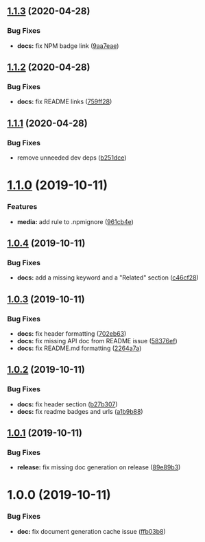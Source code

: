 ## [1.1.3](https://github.com/js-standards/duration/compare/v1.1.2...v1.1.3) (2020-04-28)


### Bug Fixes

* **docs:** fix NPM badge link ([9aa7eae](https://github.com/js-standards/duration/commit/9aa7eae870d6d2de3cc71339e9f2c8cf3331d0da))

## [1.1.2](https://github.com/js-standards/duration/compare/v1.1.1...v1.1.2) (2020-04-28)


### Bug Fixes

* **docs:** fix README links ([759ff28](https://github.com/js-standards/duration/commit/759ff28022665b2fbf2ddcab8ab0dfac8fd91565))

## [1.1.1](https://github.com/js-standards/duration/compare/v1.1.0...v1.1.1) (2020-04-28)


### Bug Fixes

* remove unneeded dev deps ([b251dce](https://github.com/js-standards/duration/commit/b251dcea013df5f2878b86a113c1e50a4216d55b))

# [1.1.0](https://github.com/jessling/duration/compare/v1.0.4...v1.1.0) (2019-10-11)


### Features

* **media:** add rule to .npmignore ([961cb4e](https://github.com/jessling/duration/commit/961cb4e0c301108fe242ec82be1eb05a321fd45b))

## [1.0.4](https://github.com/jessling/duration/compare/v1.0.3...v1.0.4) (2019-10-11)


### Bug Fixes

* **docs:** add a missing keyword and a "Related" section ([c46cf28](https://github.com/jessling/duration/commit/c46cf28495fdcb184cf0747cee03902af4913149))

## [1.0.3](https://github.com/jessling/duration/compare/v1.0.2...v1.0.3) (2019-10-11)


### Bug Fixes

* **docs:** fix header formatting ([702eb63](https://github.com/jessling/duration/commit/702eb6349ffd1b7d619366be18d51e2589070497))
* **docs:** fix missing API doc from README issue ([58376ef](https://github.com/jessling/duration/commit/58376efb325c51a70d8f316d78479cd1f75a3377))
* **docs:** fix README.md formatting ([2264a7a](https://github.com/jessling/duration/commit/2264a7a2187cac989fa59353211c31445b439f09))

## [1.0.2](https://github.com/jessling/duration/compare/v1.0.1...v1.0.2) (2019-10-11)


### Bug Fixes

* **docs:** fix header section ([b27b307](https://github.com/jessling/duration/commit/b27b30717a6e6b605a9629ffec9d10e9a6a8f574))
* **docs:** fix readme badges and urls ([a1b9b88](https://github.com/jessling/duration/commit/a1b9b88a32307cb3bd5c6dcd1ce45956fe3cd23c))

## [1.0.1](https://github.com/jessling/duration/compare/v1.0.0...v1.0.1) (2019-10-11)


### Bug Fixes

* **release:** fix missing doc generation on release ([89e89b3](https://github.com/jessling/duration/commit/89e89b3aadc15a98d0e71be598d4fd8469c6ef57))

# 1.0.0 (2019-10-11)


### Bug Fixes

* **doc:** fix document generation cache issue ([ffb03b8](https://github.com/jessling/duration/commit/ffb03b85164a3fce40686c5d798a44e03df254ef))
